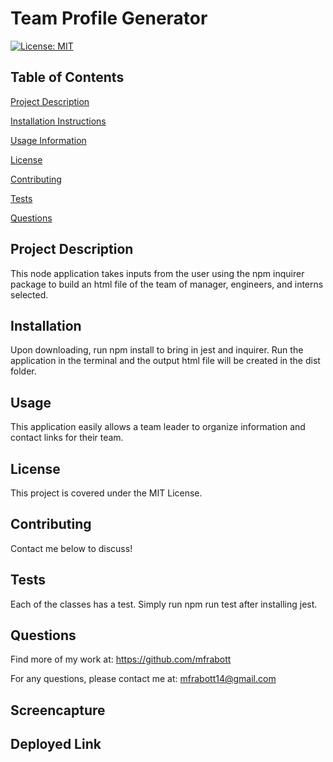 # Team Profile Generator

[![License: MIT](https://img.shields.io/badge/License-MIT-yellow.svg)](https://opensource.org/licenses/MIT)

## Table of Contents

[Project Description](https://github.com/mfrabott/team-profile-generator#Project-Description)

[Installation Instructions](https://github.com/mfrabott/team-profile-generator#Installation)

[Usage Information](https://github.com/mfrabott/team-profile-generator#Usage)

[License](https://github.com/mfrabott/team-profile-generator#License)

[Contributing](https://github.com/mfrabott/team-profile-generator#Contributing)

[Tests](https://github.com/mfrabott/team-profile-generator#Tests)

[Questions](https://github.com/mfrabott/team-profile-generator#Questions)

## Project Description
This node application takes inputs from the user using the npm inquirer package to build an html file of the team of manager, engineers, and interns  selected.


## Installation
Upon downloading, run npm install to bring in jest and inquirer. Run the application in the terminal and the output html file will be created in  the dist folder.

## Usage
This application easily allows a team leader to organize information and contact links for their team.

## License

This project is covered under the MIT License.

## Contributing

Contact me below to discuss!

## Tests 
Each of the classes has a test. Simply run npm run test after installing jest.

## Questions

Find more of my work at: https://github.com/mfrabott

For any questions, please contact me at: mfrabott14@gmail.com

## Screencapture


## Deployed Link



